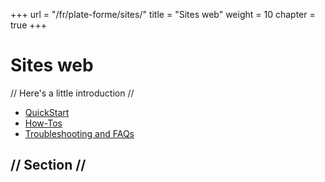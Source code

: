 +++
url = "/fr/plate-forme/sites/"
title = "Sites web"
weight = 10
chapter = true
+++

# Sites web

// Here's a little introduction //

- [QuickStart]()
- [How-Tos]()
- [Troubleshooting and FAQs]()

## // Section //
